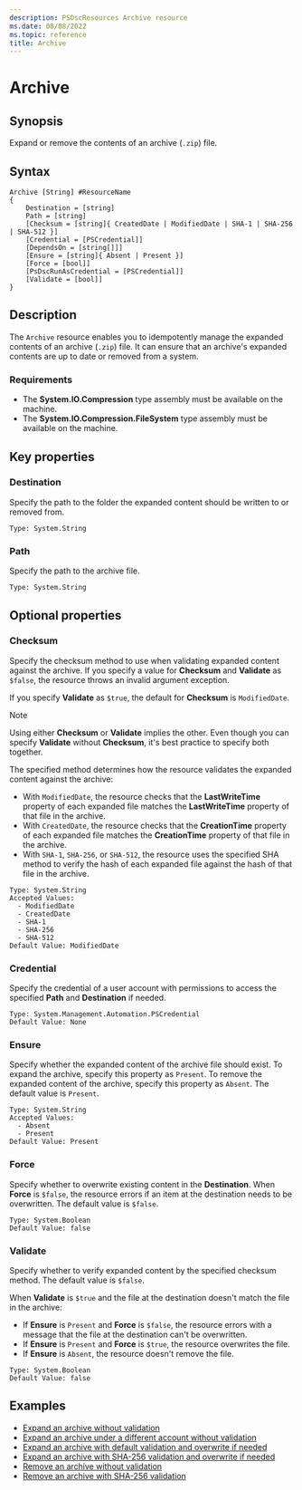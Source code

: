 ```yaml
---
description: PSDscResources Archive resource
ms.date: 08/08/2022
ms.topic: reference
title: Archive
---
```


# Archive

## Synopsis

Expand or remove the contents of an archive (`.zip`) file.

## Syntax

```Syntax
Archive [String] #ResourceName
{
    Destination = [string]
    Path = [string]
    [Checksum = [string]{ CreatedDate | ModifiedDate | SHA-1 | SHA-256 | SHA-512 }]
    [Credential = [PSCredential]]
    [DependsOn = [string[]]]
    [Ensure = [string]{ Absent | Present }]
    [Force = [bool]]
    [PsDscRunAsCredential = [PSCredential]]
    [Validate = [bool]]
}
```

## Description

The `Archive` resource enables you to idempotently manage the expanded contents of an archive
(`.zip`) file. It can ensure that an archive's expanded contents are up to date or removed from a
system.

### Requirements

- The **System.IO.Compression** type assembly must be available on the machine.
- The **System.IO.Compression.FileSystem** type assembly must be available on the machine.

## Key properties

### Destination

Specify the path to the folder the expanded content should be written to or removed from.

```
Type: System.String
```

### Path

Specify the path to the archive file.

```
Type: System.String
```

## Optional properties

### Checksum

Specify the checksum method to use when validating expanded content against the archive. If you
specify a value for **Checksum** and **Validate** as `$false`, the resource throws an invalid
argument exception.

If you specify **Validate** as `$true`, the default for **Checksum** is `ModifiedDate`.

> [!NOTE]
> Using either **Checksum** or **Validate** implies the other. Even though you can specify
> **Validate** without **Checksum**, it's best practice to specify both together.

The specified method determines how the resource validates the expanded content against the archive:

- With `ModifiedDate`, the resource checks that the **LastWriteTime** property of each expanded file
  matches the **LastWriteTime** property of that file in the archive.
- With `CreatedDate`, the resource checks that the **CreationTime** property of each expanded file
  matches the **CreationTime** property of that file in the archive.
- With `SHA-1`, `SHA-256`, or `SHA-512`, the resource uses the specified SHA method to verify the
  hash of each expanded file against the hash of that file in the archive.

```
Type: System.String
Accepted Values:
  - ModifiedDate
  - CreatedDate
  - SHA-1
  - SHA-256
  - SHA-512
Default Value: ModifiedDate
```

### Credential

Specify the credential of a user account with permissions to access the specified **Path** and
**Destination** if needed.

```
Type: System.Management.Automation.PSCredential
Default Value: None
```

### Ensure

Specify whether the expanded content of the archive file should exist. To expand the archive,
specify this property as `Present`. To remove the expanded content of the archive, specify this
property as `Absent`. The default value is `Present`.

```
Type: System.String
Accepted Values:
  - Absent
  - Present
Default Value: Present
```

### Force

Specify whether to overwrite existing content in the **Destination**. When **Force** is `$false`,
the resource errors if an item at the destination needs to be overwritten. The default value is
`$false`.

```
Type: System.Boolean
Default Value: false
```

### Validate

Specify whether to verify expanded content by the specified checksum method. The default value
is `$false`.

When **Validate** is `$true` and the file at the destination doesn't match the file in the archive:

- If **Ensure** is `Present` and **Force** is `$false`, the resource errors with a message that the
  file at the destination can't be overwritten.
- If **Ensure** is `Present` and **Force** is `$true`, the resource overwrites the file.
- If **Ensure** is `Absent`, the resource doesn't remove the file.

```
Type: System.Boolean
Default Value: false
```

## Examples

- [Expand an archive without validation][1]
- [Expand an archive under a different account without validation][2]
- [Expand an archive with default validation and overwrite if needed][3]
- [Expand an archive with SHA-256 validation and overwrite if needed][4]
- [Remove an archive without validation][5]
- [Remove an archive with SHA-256 validation][6]

<!-- Reference Links -->

[1]: ExpandNoValidation.md
[2]: ExpandCredNoValidation.md
[3]: ExpandDefaultValidationForce.md
[4]: ExpandChecksumForce.md
[5]: RemoveNoValidation.md
[6]: RemoveChecksum.md
